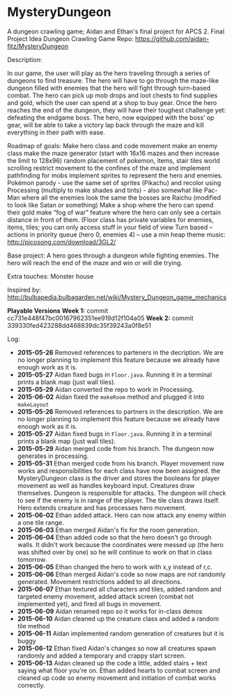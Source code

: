 # MysteryDungeon
A dungeon crawling game; Aidan and Ethan's final project for APCS 2.
Final Project Idea
Dungeon Crawling Game
Repo: https://github.com/aidan-fitz/MysteryDungeon


Description:

In our game, the user will play as the hero traveling through a series of dungeons to find treasure. The hero will have to go through the maze-like dungeon filled with enemies that the hero will fight through turn-based combat.  The hero can pick up mob drops and loot chests to find supplies and gold, which the user can spend at a shop to buy gear.  Once the hero reaches the end of the dungeon, they will have their toughest challenge yet: defeating the endgame boss.  The hero, now equipped with the boss’ op gear, will be able to take a victory lap back through the maze and kill everything in their path with ease.

Roadmap of goals:
Make hero class and code movement
make an enemy class
make the maze generator (start with 16x16 mazes and then increase the limit to 128x96)
random placement of pokemon, items, stair tiles
world scrolling
restrict movement to the confines of the maze and implement pathfinding for mobs
implement sprites to represent the hero and enemies.
Pokémon parody - use the same set of sprites (Pikachu) and recolor using Processing (multiply to make shades and tints) - also somewhat like Pac-Man where all the enemies look the same
the bosses are Raichu (modified to look like Satan or something)
Make a shop where the hero can spend their gold
make “fog of war” feature where the hero can only see a certain distance in front of them. (Floor class has private variables for enemies, items, tiles; you can only access stuff in your field of view
Turn based – actions in priority queue (hero 0, enemies 4) – use a min heap
theme music: http://picosong.com/download/3GL2/

Base project:
A hero goes through a dungeon while fighting enemies. The hero will reach the end of the maze and win or will die trying.

Extra touches:
Monster house

Inspired by: http://bulbapedia.bulbagarden.net/wiki/Mystery_Dungeon_game_mechanics

**Playable Versions**
**Week 1:** commit cc731e448f47bc00167962351ee919d12f104a05
**Week 2:** commit 339330fed423288dd468839dc35f39243a0f8e51

Log:
- **2015-05-26** Removed references to parteners in the decription.  We are no longer planning to implement this feature because we already have enough work as it is.
- **2015-05-27** Aidan fixed bugs in `Floor.java`. Running it in a terminal prints a blank map (just wall tiles).
- **2015-05-29** Aidan converted the repo to work in Processing.
- **2015-06-02** Aidan fixed the `makeRoom` method and plugged it into `makeLayout`
- **2015-05-26** Removed references to partners in the description.  We are no longer planning to implement this feature because we already have enough work as it is.
- **2015-05-27** Aidan fixed bugs in `Floor.java`. Running it in a terminal prints a blank map (just wall tiles).
- **2015-05-29** Aidan merged code from his branch.  The dungeon now generates in processing.
- **2015-05-31** Ethan merged code from his branch.  Player movement now works and responsibilities for each class have now been assigned.  the MysteryDungeon class is the driver and stores the booleans for player movement as well as handles keyboard input.  Creatures draw themselves.  Dungeon is responsible for attacks.  The dungeon will check to see if the enemy is in range of the player.  The tile class draws itself.  Hero extends creature and has processes hero movement.
- **2015-06-02** Ethan added attack.  Hero can now attack any enemy within a one tile range.
- **2015-06-03** Ethan merged Aidan's fix for the room generation.
- **2015-06-04** Ethan added code so that the hero doesn't go through walls.  It didn't work because the coordinates were messed up (the hero was shifted over by one) so he will continue to work on that in class tomorrow.
- **2015-06-05** Ethan changed the hero to work with x,y instead of r,c. 
- **2015-06-06** Ethan merged Aidan's code so now maps are not randomly generated.  Movement restrictions added to all directions.
- **2015-06-07** Ethan textured all characters and tiles, added random and targeted enemy movement, added attack screen (combat not implemented yet), and fired all bugs in movement.
- **2015-06-09** Aidan renamed repo so it works for in-class demos
- **2015-06-10** Aidan cleaned up the creature class and added a random tile method
- **2015-06-11** Aidan implemented random generation of creatures but it is buggy
- **2015-06-12** Ethan fixed Aidan's changes so now all creatures spawn randomly and added a temporary and crappy start screen.
- **2015-06-13** Aidan cleaned up the code a little, added stairs + text saying what floor you're on.  Ethan added hearts to combat screen and cleaned up code so enemy movement and initiation of combat works correctly.
